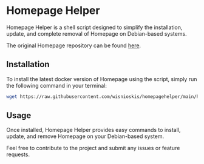 # Homepage Helper

Homepage Helper is a shell script designed to simplify the installation, update, and complete removal of Homepage on Debian-based systems.

The original Homepage repository can be found [here](https://github.com/gethomepage/homepage).

## Installation

To install the latest docker version of Homepage using the script, simply run the following command in your terminal:

```bash
wget https://raw.githubusercontent.com/wisnioskis/homepagehelper/main/homepagehelper.sh && chmod +x homepagehelper.sh && sudo ./homepagehelper.sh
```

## Usage

Once installed, Homepage Helper provides easy commands to install, update, and remove Homepage on your Debian-based system.

Feel free to contribute to the project and submit any issues or feature requests.
